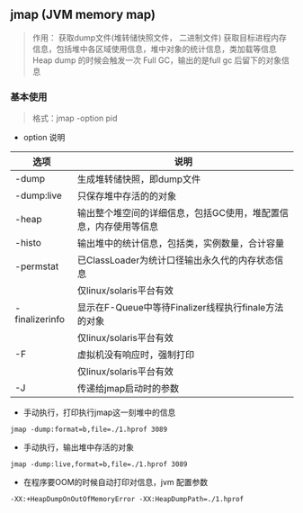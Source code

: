 ## jmap (JVM memory map)
> 作用： 
> 获取dump文件(堆转储快照文件， 二进制文件)
> 获取目标进程内存信息，包括堆中各区域使用信息，堆中对象的统计信息，类加载等信息
> Heap dump 的时候会触发一次 Full GC，输出的是full gc 后留下的对象信息

### 基本使用
> 格式：jmap -option pid

- option 说明

| 选项             | 说明                                    |
|----------------|---------------------------------------|
| -dump          | 生成堆转储快照，即dump文件                       |
| -dump:live     | 只保存堆中存活的的对象                           |
| -heap          | 输出整个堆空间的详细信息，包括GC使用，堆配置信息，内存使用等信息     |
| -histo         | 输出堆中的统计信息，包括类，实例数量，合计容量               |
| -permstat      | 已ClassLoader为统计口径输出永久代的内存状态信息         |
|                | 仅linux/solaris平台有效                    |
| -finalizerinfo | 显示在F-Queue中等待Finalizer线程执行finale方法的对象 |
|                | 仅linux/solaris平台有效                    |
| -F             | 虚拟机没有响应时，强制打印                         |
|                | 仅linux/solaris平台有效                    |
| -J <flag>      | 传递给jmap启动时的参数                         |

- 手动执行，打印执行jmap这一刻堆中的信息
```shell
jmap -dump:format=b,file=./1.hprof 3089
```

- 手动执行，输出堆中存活的对象
```shell
jmap -dump:live,format=b,file=./1.hprof 3089 
```
- 在程序要OOM的时候自动打印对信息，jvm 配置参数
```
-XX:+HeapDumpOnOutOfMemoryError -XX:HeapDumpPath=./1.hprof
```